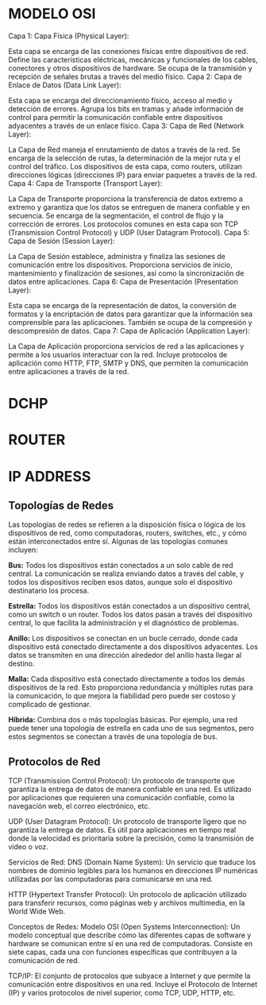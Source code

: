 # MODELO OSI

Capa 1: Capa Física (Physical Layer):

Esta capa se encarga de las conexiones físicas entre dispositivos de red. Define las características eléctricas, mecánicas y funcionales de los cables, conectores y otros dispositivos de hardware. Se ocupa de la transmisión y recepción de señales brutas a través del medio físico.
Capa 2: Capa de Enlace de Datos (Data Link Layer):

Esta capa se encarga del direccionamiento físico, acceso al medio y detección de errores. Agrupa los bits en tramas y añade información de control para permitir la comunicación confiable entre dispositivos adyacentes a través de un enlace físico.
Capa 3: Capa de Red (Network Layer):

La Capa de Red maneja el enrutamiento de datos a través de la red. Se encarga de la selección de rutas, la determinación de la mejor ruta y el control del tráfico. Los dispositivos de esta capa, como routers, utilizan direcciones lógicas (direcciones IP) para enviar paquetes a través de la red.
Capa 4: Capa de Transporte (Transport Layer):

La Capa de Transporte proporciona la transferencia de datos extremo a extremo y garantiza que los datos se entreguen de manera confiable y en secuencia. Se encarga de la segmentación, el control de flujo y la corrección de errores. Los protocolos comunes en esta capa son TCP (Transmission Control Protocol) y UDP (User Datagram Protocol).
Capa 5: Capa de Sesión (Session Layer):

La Capa de Sesión establece, administra y finaliza las sesiones de comunicación entre los dispositivos. Proporciona servicios de inicio, mantenimiento y finalización de sesiones, así como la sincronización de datos entre aplicaciones.
Capa 6: Capa de Presentación (Presentation Layer):

Esta capa se encarga de la representación de datos, la conversión de formatos y la encriptación de datos para garantizar que la información sea comprensible para las aplicaciones. También se ocupa de la compresión y descompresión de datos.
Capa 7: Capa de Aplicación (Application Layer):

La Capa de Aplicación proporciona servicios de red a las aplicaciones y permite a los usuarios interactuar con la red. Incluye protocolos de aplicación como HTTP, FTP, SMTP y DNS, que permiten la comunicación entre aplicaciones a través de la red.

# DCHP

# ROUTER

# IP ADDRESS



## Topologías de Redes
Las topologías de redes se refieren a la disposición física o lógica de los dispositivos de red, como computadoras, routers, switches, etc., y cómo están interconectados entre sí. Algunas de las topologías comunes incluyen:

**Bus:** Todos los dispositivos están conectados a un solo cable de red central. La comunicación se realiza enviando datos a través del cable, y todos los dispositivos reciben esos datos, aunque solo el dispositivo destinatario los procesa.

**Estrella:** Todos los dispositivos están conectados a un dispositivo central, como un switch o un router. Todos los datos pasan a través del dispositivo central, lo que facilita la administración y el diagnóstico de problemas.

**Anillo:** Los dispositivos se conectan en un bucle cerrado, donde cada dispositivo está conectado directamente a dos dispositivos adyacentes. Los datos se transmiten en una dirección alrededor del anillo hasta llegar al destino.

**Malla:** Cada dispositivo está conectado directamente a todos los demás dispositivos de la red. Esto proporciona redundancia y múltiples rutas para la comunicación, lo que mejora la fiabilidad pero puede ser costoso y complicado de gestionar.

**Híbrida:** Combina dos o más topologías básicas. Por ejemplo, una red puede tener una topología de estrella en cada uno de sus segmentos, pero estos segmentos se conectan a través de una topología de bus.

## Protocolos de Red

TCP (Transmission Control Protocol): Un protocolo de transporte que garantiza la entrega de datos de manera confiable en una red. Es utilizado por aplicaciones que requieren una comunicación confiable, como la navegación web, el correo electrónico, etc.

UDP (User Datagram Protocol): Un protocolo de transporte ligero que no garantiza la entrega de datos. Es útil para aplicaciones en tiempo real donde la velocidad es prioritaria sobre la precisión, como la transmisión de video o voz.

Servicios de Red:
DNS (Domain Name System): Un servicio que traduce los nombres de dominio legibles para los humanos en direcciones IP numéricas utilizadas por las computadoras para comunicarse en una red.

HTTP (Hypertext Transfer Protocol): Un protocolo de aplicación utilizado para transferir recursos, como páginas web y archivos multimedia, en la World Wide Web.

Conceptos de Redes:
Modelo OSI (Open Systems Interconnection): Un modelo conceptual que describe cómo las diferentes capas de software y hardware se comunican entre sí en una red de computadoras. Consiste en siete capas, cada una con funciones específicas que contribuyen a la comunicación de red.

TCP/IP: El conjunto de protocolos que subyace a Internet y que permite la comunicación entre dispositivos en una red. Incluye el Protocolo de Internet (IP) y varios protocolos de nivel superior, como TCP, UDP, HTTP, etc.

